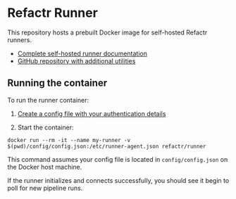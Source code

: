 # Refactr Runner

This repository hosts a prebuilt Docker image for self-hosted Refactr runners.

* [Complete self-hosted runner documentation](https://docs.refactr.it/docs/runners/)
* [GitHub repository with additional utilities](https://github.com/refactr/runner-utils)


## Running the container

To run the runner container:

1. [Create a config file with your authentication details](https://github.com/refactr/runner-utils#creating-a-runner-config-file)

2. Start the container:

```
docker run --rm -it --name my-runner -v $(pwd)/config/config.json:/etc/runner-agent.json refactr/runner
```

This command assumes your config file is located in `config/config.json` on the Docker host machine.

If the runner initializes and connects successfully, you should see it begin to poll for new pipeline runs.

